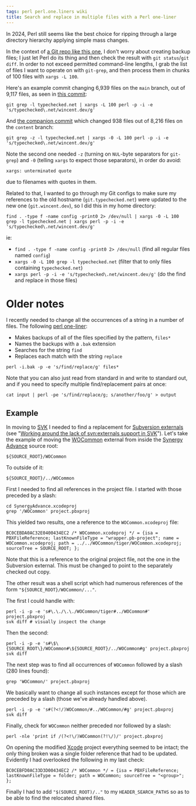 ```yaml
---
tags: perl perl.one.liners wiki
title: Search and replace in multiple files with a Perl one-liner
---
```


In 2024, Perl still seems like the best choice for ripping through a large directory hierarchy applying simple mass changes.

In the context of [a Git repo like this one](https://github.com/wincent/masochist), I don't worry about creating backup files; I just let Perl do its thing and then check the result with `git status`/`git diff`. In order to not exceed permitted command-line lengths, I grab the list of files I want to operate on with `git-grep`, and then process them in chunks of 100 files with `xargs -L 100`.

Here's an example commit changing 6,939 files on the `main` branch, out of 9,117 files, as seen in [this commit](https://github.com/wincent/masochist/commit/2b6188b8e6b781dd37c7d2f09e3d2f99c92b8aaf):

```
git grep -l typechecked.net | xargs -L 100 perl -p -i -e 's/typechecked\.net/wincent.dev/g'
```

And [the companion commit](https://github.com/wincent/masochist/commit/aef945efaa6eca9e63faf1b1a4404e225ecb19bf) which changed 938 files out of 8,216 files on the `content` branch:

```
git grep -z -l typechecked.net | xargs -0 -L 100 perl -p -i -e 's/typechecked\.net/wincent.dev/g'
```

Note the second one needed `-z` (turning on `NUL`-byte separators for `git-grep`) and `-0` (telling `xargs` to expect those separators), in order do avoid:

```
xargs: unterminated quote
```

due to filenames with quotes in them.

Related to that, I wanted to go through my Git configs to make sure my references to the old hostname (`git.typechecked.net`) were updated to the new one (`git.wincent.dev`), so I did this in my home directory:

```
find . -type f -name config -print0 2> /dev/null | xargs -0 -L 100 grep -l typechecked.net | xargs perl -p -i -e 's/typechecked\.net/wincent.dev/g'
```

ie:

- `find . -type f -name config -print0 2> /dev/null` (find all regular files named `config`)
- `xargs -0 -L 100 grep -l typechecked.net` (filter that to only files containing `typechecked.net`)
- `xargs perl -p -i -e 's/typechecked\.net/wincent.dev/g'` (do the find and replace in those files)

# Older notes

I recently needed to change all the occurrences of a string in a number of files. The following [perl one-liner](/wiki/perl_one-liner):

-   Makes backups of all of the files specified by the pattern, `files*`
-   Names the backups with a `.bak` extension
-   Searches for the string `find`
-   Replaces each match with the string `replace`

<!-- -->

    perl -i.bak -p -e 's/find/replace/g' files*

Note that you can also just read from standard in and write to standard out, and if you need to specify multiple find/replacement pairs at once:

    cat input | perl -pe 's/find/replace/g; s/another/foo/g' > output

## Example

In moving to [SVK](/wiki/SVK) I needed to find a replacement for [Subversion externals](/wiki/Subversion_externals) (see "[Working around the lack of svn:externals support in SVK](/wiki/Working_around_the_lack_of_svn%3aexternals_support_in_SVK)"). Let's take the example of moving the [WOCommon](/wiki/WOCommon) external from inside the [Synergy Advance](/wiki/Synergy_Advance) source root:

    ${SOURCE_ROOT}/WOCommon

To outside of it:

    ${SOURCE_ROOT}/../WOCommon

First I needed to find all references in the project file. I started with those preceded by a slash:

    cd SynergyAdvance.xcodeproj
    grep '/WOCommon' project.pbxproj

This yielded two results, one a reference to the `WOCommon.xcodeproj` file:

    BC0CEBDA0AC32E0400434EC2 /* WOCommon.xcodeproj */ = {isa = PBXFileReference; lastKnownFileType = "wrapper.pb-project"; name = WOCommon.xcodeproj; path = ../../WOCommon/tiger/WOCommon.xcodeproj; sourceTree = SOURCE_ROOT; };

Note that this is a reference to the original project file, not the one in the Subversion external. This must be changed to point to the separately checked out copy.

The other result was a shell script which had numerous references of the form `"${SOURCE_ROOT}/WOCommon/..."`.

The first I could handle with:

    perl -i -p -e 's#\.\./\.\./WOCommon/tiger#../WOCommon#' project.pbxproj
    svk diff # visually inspect the change

Then the second:

    perl -i -p -e 's#\$\{SOURCE_ROOT\}/WOCommon#\${SOURCE_ROOT}/../WOCommon#g' project.pbxproj
    svk diff

The next step was to find all occurrences of `WOCommon` followed by a slash (280 lines found):

    grep 'WOCommon/' project.pbxproj

We basically want to change all such instances except for those which are preceded by a slash (those we've already handled above).

    perl -i -p -e 's#(?<!/)WOCommon/#../WOCommon/#g' project.pbxproj
    svk diff

Finally, check for `WOCommon` neither preceded nor followed by a slash:

    perl -nle 'print if /(?<!\/)WOCommon(?!\/)/' project.pbxproj

On opening the modified [Xcode](/wiki/Xcode) project everything seemed to be intact; the only thing broken was a single folder reference that had to be updated. Evidently I had overlooked the following in my last check:

    BC0CEBFD0AC33D3D00434EC2 /* WOCommon */ = {isa = PBXFileReference; lastKnownFileType = folder; path = WOCommon; sourceTree = "<group>"; };

Finally I had to add `"$(SOURCE_ROOT)/.."` to my `HEADER_SEARCH_PATHS` so as to be able to find the relocated shared files.
